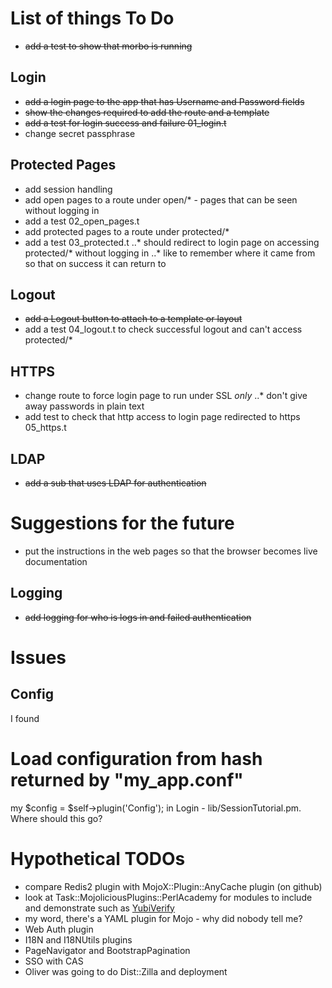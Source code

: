 # List of things To Do

* ~~add a test to show that morbo is running~~

## Login

* ~~add a login page to the app that has Username and Password fields~~
* ~~show the changes required to add the route and a template~~
* ~~add a test for login success and failure 01_login.t~~
* change secret passphrase

## Protected Pages

* add session handling
* add open pages to a route under open/* - pages that can be seen without logging in
* add a test 02_open_pages.t
* add protected pages to a route under protected/*
* add a test 03_protected.t
..* should redirect to login page on accessing protected/* without logging in
..* like to remember where it came from so that on success it can return to

## Logout

* ~~add a Logout button to attach to a template or layout~~
* add a test 04_logout.t to check successful logout and can't access protected/*

## HTTPS

* change route to force login page to run under SSL _only_ 
..* don't give away passwords in plain text
* add test to check that http access to login page redirected to https 05_https.t

## LDAP

* ~~add a sub that uses LDAP for authentication~~

# Suggestions for the future

* put the instructions in the web pages so that the browser becomes live documentation

## Logging

* ~~add logging for who is logs in and failed authentication~~

# Issues

## Config

I found 
  # Load configuration from hash returned by "my_app.conf"
  my $config = $self->plugin('Config');
in Login - lib/SessionTutorial.pm.  Where should this go?


# Hypothetical TODOs

* compare Redis2 plugin with MojoX::Plugin::AnyCache plugin (on github)
* look at Task::MojoliciousPlugins::PerlAcademy for modules to include and demonstrate
such as [YubiVerify](https://metacpan.org/pod/Mojolicious::Plugin::YubiVerify)
* my word, there's a YAML plugin for Mojo - why did nobody tell me?
* Web Auth plugin
* I18N and I18NUtils plugins
* PageNavigator and BootstrapPagination
* SSO with CAS
* Oliver was going to do Dist::Zilla and deployment
